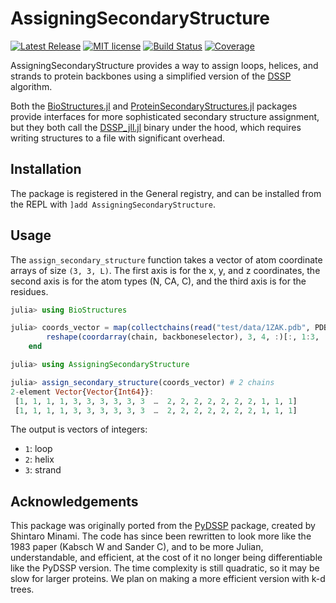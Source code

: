 # AssigningSecondaryStructure

[![Latest Release](https://img.shields.io/github/release/MurrellGroup/AssigningSecondaryStructure.jl.svg)](https://github.com/MurrellGroup/AssigningSecondaryStructure.jl/releases/latest)
[![MIT license](https://img.shields.io/badge/license-MIT-green.svg)](https://opensource.org/license/MIT)
[![Build Status](https://github.com/MurrellGroup/AssigningSecondaryStructure.jl/actions/workflows/CI.yml/badge.svg?branch=main)](https://github.com/MurrellGroup/AssigningSecondaryStructure.jl/actions/workflows/CI.yml?query=branch%3Amain)
[![Coverage](https://codecov.io/gh/MurrellGroup/AssigningSecondaryStructure.jl/branch/main/graph/badge.svg)](https://codecov.io/gh/MurrellGroup/AssigningSecondaryStructure.jl)

AssigningSecondaryStructure provides a way to assign loops, helices, and strands to protein backbones using a simplified version of the [DSSP](https://swift.cmbi.umcn.nl/gv/dssp/) algorithm.

Both the [BioStructures.jl](https://github.com/BioJulia/BioStructures.jl) and [ProteinSecondaryStructures.jl](https://github.com/m3g/ProteinSecondaryStructures.jl) packages provide interfaces for more sophisticated secondary structure assignment, but they both call the [DSSP_jll.jl](https://docs.juliahub.com/General/DSSP_jll/stable/) binary under the hood, which requires writing structures to a file with significant overhead.

## Installation

The package is registered in the General registry, and can be installed from the REPL with `]add AssigningSecondaryStructure`.

## Usage

The `assign_secondary_structure` function takes a vector of atom coordinate arrays of size `(3, 3, L)`. The first axis is for the x, y, and z coordinates, the second axis is for the atom types (N, CA, C), and the third axis is for the residues.

```julia
julia> using BioStructures

julia> coords_vector = map(collectchains(read("test/data/1ZAK.pdb", PDBFormat))) do chain
        reshape(coordarray(chain, backboneselector), 3, 4, :)[:, 1:3, :] # get N, CA, C atoms only
    end

julia> using AssigningSecondaryStructure

julia> assign_secondary_structure(coords_vector) # 2 chains
2-element Vector{Vector{Int64}}:
 [1, 1, 1, 1, 3, 3, 3, 3, 3, 3  …  2, 2, 2, 2, 2, 2, 2, 1, 1, 1]
 [1, 1, 1, 1, 3, 3, 3, 3, 3, 3  …  2, 2, 2, 2, 2, 2, 2, 1, 1, 1]
```

The output is vectors of integers:
- `1`: loop
- `2`: helix
- `3`: strand

## Acknowledgements

This package was originally ported from the [PyDSSP](https://github.com/ShintaroMinami/PyDSSP) package, created by Shintaro Minami. The code has since been rewritten to look more like the 1983 paper (Kabsch W and Sander C), and to be more Julian, understandable, and efficient, at the cost of it no longer being differentiable like the PyDSSP version. The time complexity is still quadratic, so it may be slow for larger proteins. We plan on making a more efficient version with k-d trees.

